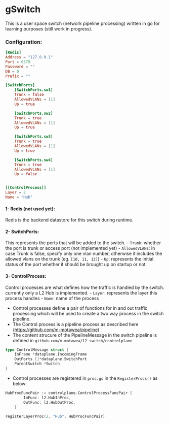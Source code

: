 # gSwitch

This is a user space switch (network pipeline processing) written in go for learning purposes (still work in progress).


### Configuration:
```toml
[Redis]
Address = "127.0.0.1"
Port = 6379
Password = ""
DB = 0
Prefix = ""

[SwitchPorts]
    [SwitchPorts.sw1]
    Trunk = false
    AllowedVLANs = [1]
    Up = true

    [SwitchPorts.sw2]
    Trunk = true
    AllowedVLANs = [1]
    Up = true

    [SwitchPorts.sw3]
    Trunk = true
    AllowedVLANs = [1]
    Up = true

    [SwitchPorts.sw4]
    Trunk = true
    AllowedVLANs = [1]
    Up = false


[[ControlProcess]]
Layer = 2
Name = "Hub"
```


#### 1- Redis (not used yet):
Redis is the backend datastore for this switch during runtime.


#### 2- SwitchPorts:
This represents the ports that will be added to the switch.
    - `Trunk`: whether the port is trunk or access port (not implemented yet)
    - `AllowedVLANs`: in case Trunk is false, specify only one vlan number, otherwise it includes the allowed vlans on the trunk (eg. `[10, 11, 12]`)
    - `Up`: represents the initial status of the port whether it should be brought up on startup or not


#### 3- ControlProcess:
Control processes are what defines how the traffic is handled by the switch. currently only a L2 Hub is implemented.
    - `Layer`: represents the layer this process handles
    - `Name`: name of the process


- Control processes define a pair of functions for in and out traffic processing which will be used to create a two way process in the switch pipeline.
- The Control process is a pipeline process as described here (https://github.com/m-motawea/pipeline)
- The content strucure of the PipelineMessage in the switch pipeline is defined in `github.com/m-motawea/l2_switch/controlplane`

```go
type ControlMessage struct {
	InFrame *dataplane.IncomingFrame
	OutPorts []*dataplane.SwitchPort
	ParentSwitch *Switch
}
```

- Control processes are registered in `proc.go` in the `RegisterProcs()` as below:

```go
HubProcFuncPair := controlplane.ControlProcessFuncPair {
		InFunc: l2.HubInProc,
		OutFunc: l2.HubOutProc,
	}
	
registerLayerProc(2, "Hub", HubProcFuncPair)
```

